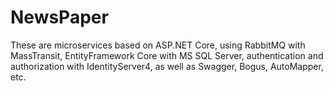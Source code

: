 # NewsPaper
These are microservices based on ASP.NET Core, using RabbitMQ with MassTransit, EntityFramework Core with MS SQL Server, authentication and authorization with IdentityServer4, as well as Swagger, Bogus, AutoMapper, etc.
